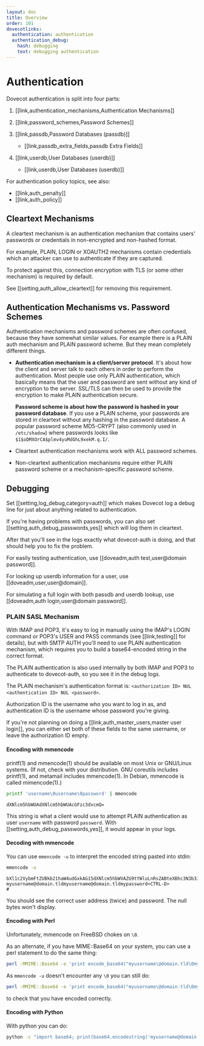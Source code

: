 ```yaml
---
layout: doc
title: Overview
order: 101
dovecotlinks:
  authentication: authentication
  authentication_debug:
    hash: debugging
    text: debugging authentication
---
```


# Authentication

Dovecot authentication is split into four parts:

1. [[link,authentication_mechanisms,Authentication Mechanisms]]

2. [[link,password_schemes,Password Schemes]]

3. [[link,passdb,Password Databases (passdb)]]

   * [[link,passdb_extra_fields,passdb Extra Fields]]

4. [[link,userdb,User Databases (userdb)]]

   * [[link,userdb,User Databases (userdb)]]

For authentication policy topics, see also:

* [[link,auth_penalty]]
* [[link,auth_policy]]

## Cleartext Mechanisms

A cleartext mechanism is an authentication mechanism that contains users'
passwords or credentials in non-encrypted and non-hashed format.

For example, PLAIN, LOGIN or XOAUTH2 mechanisms contain credentials which an
attacker can use to authenticate if they are captured.

To protect against this, connection encryption with TLS (or some other
mechanism) is required by default.

See [[setting,auth_allow_cleartext]] for removing this requirement.

## Authentication Mechanisms vs. Password Schemes

Authentication mechanisms and password schemes are often confused,
because they have somewhat similar values. For example there is a PLAIN
auth mechanism and PLAIN password scheme. But they mean completely
different things.

- **Authentication mechanism is a client/server protocol**. It's about
  how the client and server talk to each others in order to perform the
  authentication. Most people use only PLAIN authentication, which
  basically means that the user and password are sent without any kind
  of encryption to the server. SSL/TLS can then be used to provide the
  encryption to make PLAIN authentication secure.

  **Password scheme is about how the password is hashed in your
  password database**. If you use a PLAIN scheme, your passwords are
  stored in cleartext without any hashing in the password database. A
  popular password scheme MD5-CRYPT (also commonly used in
  `/etc/shadow`) where passwords looks like
  `$1$oDMXOrCA$plmv4yuMdGhL9xekM.q.I/`.

- Cleartext authentication mechanisms work with ALL password schemes.

- Non-cleartext authentication mechanisms require either PLAIN password
  scheme or a mechanism-specific password scheme.

## Debugging

Set [[setting,log_debug,category=auth]] which makes Dovecot log a debug
line for just about anything related to authentication.

If you're having problems with passwords, you can also set
[[setting,auth_debug_passwords,yes]] which will log them in cleartext.

After that you'll see in the logs exactly what
dovecot-auth is doing, and that should help you to fix the problem.

For easily testing authentication, use
[[doveadm,auth test,user@domain password]].

For looking up userdb information for a user, use [[doveadm,user,user@domain]].

For simulating a full login with both passdb and userdb lookup, use
[[doveadm,auth login,user@domain password]].

### PLAIN SASL Mechanism

With IMAP and POP3, it's easy to log in manually using the IMAP's LOGIN
command or POP3's USER and PASS commands (see [[link,testing]] for details),
but with SMTP AUTH you'll need to use PLAIN authentication mechanism, which
requires you to build a base64-encoded string in the correct format.

The PLAIN authentication is also used internally by both IMAP and POP3 to
authenticate to dovecot-auth, so you see it in the debug logs.

The PLAIN mechanism's authentication format is:
`<authorization ID> NUL <authentication ID> NUL <password>`.

Authorization ID is the username who you want to log in as, and
authentication ID is the username whose password you're giving.

If you're not planning on doing a [[link,auth_master_users,master user login]],
you can either set both of these fields to the same username, or leave the
authorization ID empty.

#### Encoding with mmencode

printf(1) and mmencode(1) should be available on most Unix or GNU/Linux
systems. (If not, check with your distribution. GNU coreutils includes
printf(1), and metamail includes mmencode(1). In Debian, mmencode is called
mimencode(1).)

```sh
printf 'username\0username\0password' | mmencode
```
```
dXNlcm5hbWUAdXNlcm5hbWUAcGFzc3dvcmQ=
```

This string is what a client would use to attempt PLAIN authentication as
user `username` with password `password`. With
[[setting,auth_debug_passwords,yes]], it would appear in your logs.

#### Decoding with mmencode

You can use `mmencode -u` to interpret the encoded string pasted into stdin:

```sh
mmencode -u
```
```
bXl1c2VybmFtZUBkb21haW4udGxkAG15dXNlcm5hbWVAZG9tYWluLnRsZABteXBhc3N3b3Jk<CR>
myusername@domain.tldmyusername@domain.tldmypassword<CTRL-D>
#
```

You should see the correct user address (twice) and password. The null
bytes won't display.

#### Encoding with Perl

Unfortunately, mmencode on FreeBSD chokes on `\0`.

As an alternate, if you have MIME::Base64 on your system, you can use a
perl statement to do the same thing:

```sh
perl -MMIME::Base64 -e 'print encode_base64("myusername\@domain.tld\0myusername\@domain.tld\0mypassword");'
```

As `mmencode -u` doesn't encounter any `\0` you can still do:

```sh
perl -MMIME::Base64 -e 'print encode_base64("myusername\@domain.tld\0myusername\@domain.tld\0mypassword");' | mmencode -u
```

to check that you have encoded correctly.

#### Encoding with Python

With python you can do:

```sh
python -c "import base64; print(base64.encodestring('myusername@domain.tld\0myusername@domain.tld\0mypassword'));"
```
